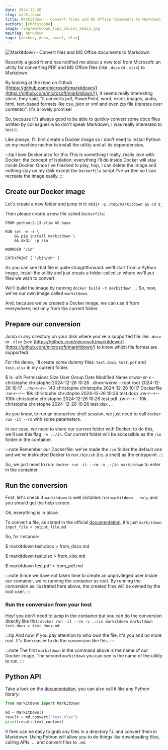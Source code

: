 ```yaml
---
date: 2024-12-26
slug: markitdown
title: Markitdown - Convert files and MS Office documents to Markdown
authors: [christophe]
image: /img/markdown_tips_social_media.jpg
mainTag: markdown
tags: [docker, docx, excel, xlsx]
---
```

![Markitdown - Convert files and MS Office documents to Markdown](/img/markdown_tips_banner.jpg)

<!-- cspell:ignore markitdown -->

Recently a good friend has notified me about a new tool from Microsoft: an utility for converting PDF and MS Office files (like `.docx` or `.xlsx`) to Markdown.

By looking at the repo on Github ([https://github.com/microsoft/markitdown/](https://github.com/microsoft/markitdown/)), it seems really interesting since, they said, "it converts pdf, PowerPoint, word, excel, images, audio, html, text-based formats like csv, json or xml and even zip file (iterates over contents)". It's a lovely promise!

So, because it's always good to be able to quickly convert some docx files written by colleagues who don't speak Markdown, I was really interested to test it.

<!-- truncate -->

Like always, I'll first create a Docker image so I don't need to install Python on my machine neither to install the utility and all its dependencies.

:::tip I love Docker also for this
This is something I really, really love with Docker: the concept of isolation: everything I'll do inside Docker will stay inside Docker. Once I've finished to play, hop, I can delete the image and nothing stay on my disk except the `Dockerfile` script I've written so I can recreate the image easily.
:::

## Create our Docker image

Let's create a new folder and jump in it: `mkdir -p /tmp/markitdown && cd $_`

Then please create a new file called `Dockerfile`:

<Snippet filename="Dockerfile">

```docker
FROM python:3.13-slim AS base

RUN set -e -x \
    && pip install markitdown \
    && mkdir -p /in

WORKDIR "/in"

ENTRYPOINT [ "/bin/sh" ]
```

</Snippet>

As you can see that file is quite straightforward: we'll start from a Python image, install the utility and just create a folder called `in` where we'll put files we wish to convert.

We'll build the image by running `docker build -t markitdown .`.  So, now, we've our own image called `markitdown`.

And, because we've created a Docker image, we can use it from everywhere; not only from the current folder.

## Prepare our conversion

Jump in any directory on your disk where you've a supported file like `.docx` or `.xlsx` (see [https://github.com/microsoft/markitdown/](https://github.com/microsoft/markitdown/) to know which file format are supported).

For the demo, I'll create some dummy files: `test.docx`, `test.pdf` and `test.xlsx` in my current folder.

<Terminal>
$ ls -alh
Permissions Size User       Group      Date Modified    Name
drwxr-xr-x     - christophe christophe 2024-12-26 10:26 .
drwxrwxrwt     - root       root       2024-12-26 10:17 ..
.rw-r--r--   143 christophe christophe 2024-12-26 10:17 Dockerfile
.rw-r--r--   19k christophe christophe 2024-12-26 10:26 test.docx
.rw-r--r--  100k christophe christophe 2024-12-26 10:26 test.pdf
.rw-r--r--   10k christophe christophe 2024-12-26 10:26 test.xlsx
...
</Terminal>

As you know, to run an interactive shell session, we just need to call `docker run -it --rm` with some parameters.

In our case, we need to share our current folder with Docker; to do this, we'll use this flag: `-v .:/in`.  Our current folder will be accessible as the `/in` folder in the container.

:::note
Remember our Dockerfile: we've made the `/in` folder the default one and we've instructed Docker to run `/bin/sh` (i.e. a shell) as the entrypoint.
:::

So, we just need to run: `docker run -it --rm -v .:/in markitdown` to enter in the container.

## Run the conversion

First, let's check if `markitdown` is well installed: run `markitdown --help` and you should get the help screen.

Ok, everything is in place.

To convert a file, as stated in the official [documentation](https://github.com/microsoft/markitdown/tree/main?tab=readme-ov-file#markitdown), it's just `markitdown input_file > output_file.md`

So, for instance:

<Terminal>
$ markitdown test.docx > from_docx.md

$ markitdown test.xlsx > from_xlsx.md

$ markitdown test.pdf > from_pdf.md

</Terminal>

:::note
Since we have not taken time to create an unprivileged user inside our container, we're running the container as root. By running the conversion as illustrated here above, the created files will be owned by the root user.
:::

### Run the conversion from your host

Hey! you don't need to jump in the container but you can do the conversion directly like this: `docker run -it --rm -v .:/in markitdown markitdown test.docx > test_docx.md`

:::tip
And now, if you pay attention to who own the file, it's you and no more root. It's then easier to do the conversion like this.
:::

:::note
The first `markitdown` in the command above is the name of our Docker image.
The second `markitdown` you can see is the name of the utility to run.
:::

## Python API

Take a look on the [documentation](https://github.com/microsoft/markitdown/tree/main?tab=readme-ov-file#markitdown), you can also call it like any Python library:

<Snippet filename="test.py">

```python
from markitdown import MarkItDown

md = MarkItDown()
result = md.convert("test.xlsx")
print(result.text_content)
```

</Snippet>

It then can be easy to grab any files in a directory f.i. and convert them in Markdown. Using Python will allow you to do things like downloading files, calling APIs, ... and convert files to `.md`.
